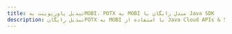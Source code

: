 ---title: تبدیل پاورپوینت بهMOBI، POTX به MOBI مبدل رایگان یا Java SDKdescription: تبدیل رایگانPOTX به MOBI با استفاده از Java Cloud APIs & SDK. همچنین اسناد Microsoft PowerPoint را در Cloud ایجاد، ویرایش و رندر کنید.---